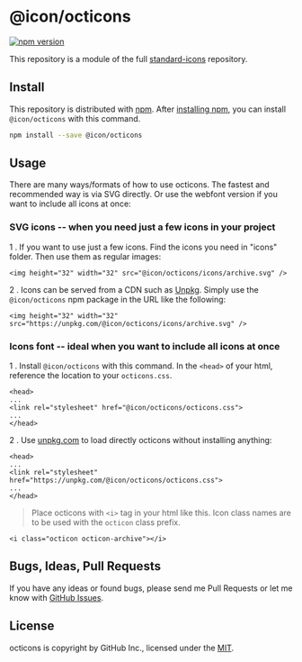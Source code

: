 # @icon/octicons

[![npm version](https://img.shields.io/npm/v/@icon/octicons.svg)](https://www.npmjs.org/package/@icon/octicons)

This repository is a module of the full [standard-icons][standard-icons] repository.

## Install

This repository is distributed with [npm]. After [installing npm][install-npm], you can install `@icon/octicons` with this command.

```bash
npm install --save @icon/octicons
```

## Usage

There are many ways/formats of how to use octicons. The fastest and recommended way is via SVG directly. Or use the webfont version if you want to include all icons at once:

### SVG icons -- when you need just a few icons in your project

1 . If you want to use just a few icons. Find the icons you need in "icons" folder. Then use them as regular images:

```
<img height="32" width="32" src="@icon/octicons/icons/archive.svg" />
```

2 . Icons can be served from a CDN such as [Unpkg][Unpkg]. Simply use the `@icon/octicons` npm package in the URL like the following:

```
<img height="32" width="32" src="https://unpkg.com/@icon/octicons/icons/archive.svg" />
```

### Icons font -- ideal when you want to include all icons at once

1 . Install `@icon/octicons` with this command. In the `<head>` of your html, reference the location to your `octicons.css`.

```
<head>
...
<link rel="stylesheet" href="@icon/octicons/octicons.css">
...
</head>
```

2 . Use [unpkg.com][Unpkg] to load directly octicons without installing anything:

```
<head>
...
<link rel="stylesheet" href="https://unpkg.com/@icon/octicons/octicons.css">
...
</head>
```

> Place octicons with `<i>` tag in your html like this. Icon class names are to be used with the `octicon` class prefix.

```
<i class="octicon octicon-archive"></i>
```


## Bugs, Ideas, Pull Requests

If you have any ideas or found bugs, please send me Pull Requests or let me know with [GitHub Issues][github issues].

## License

octicons is copyright by GitHub Inc., licensed under the [MIT][license].

[license]: https://opensource.org/licenses/MIT
[standard-icons]: https://github.com/thecreation/standard-icons
[npm]: https://www.npmjs.com/
[install-npm]: https://docs.npmjs.com/getting-started/installing-node
[sass]: http://sass-lang.com/
[github issues]: https://github.com/thecreation/standard-icons/issues
[Unpkg]: https://unpkg.com
